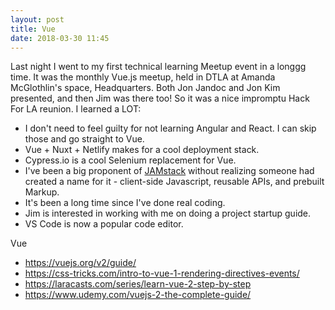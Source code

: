 ```yaml
---
layout: post
title: Vue
date: 2018-03-30 11:45
---
```


Last night I went to my first technical learning Meetup event in a longgg time.  It was the monthly Vue.js meetup, held in DTLA at Amanda McGlothlin's space, Headquarters.  Both Jon Jandoc and Jon Kim presented, and then Jim was there too!  So it was a nice impromptu Hack For LA reunion.  I learned a LOT:

* I don't need to feel guilty for not learning Angular and React.  I can skip those and go straight to Vue.
* Vue + Nuxt + Netlify makes for a cool deployment stack.
* Cypress.io is a cool Selenium replacement for Vue.
* I've been a big proponent of [JAMstack](https://jamstack.org) without realizing someone had created a name for it - client-side Javascript, reusable APIs, and prebuilt Markup.
* It's been a long time since I've done real coding.
* Jim is interested in working with me on doing a project startup guide.
* VS Code is now a popular code editor.

Vue

* https://vuejs.org/v2/guide/
* https://css-tricks.com/intro-to-vue-1-rendering-directives-events/
* https://laracasts.com/series/learn-vue-2-step-by-step
* https://www.udemy.com/vuejs-2-the-complete-guide/
